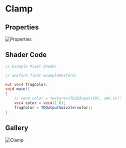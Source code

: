 # Clamp

## Properties
![Properties](https://user-images.githubusercontent.com/21966381/115397582-3747b980-a221-11eb-9626-84d9cedb49aa.JPG)

## Shader Code

```glsl
// Example Pixel Shader

// uniform float exampleUniform;

out vec4 fragColor;
void main()
{
	// vec4 color = texture(sTD2DInputs[0], vUV.st);
	vec4 color = vec4(1.0);
	fragColor = TDOutputSwizzle(color);
}
```

## Gallery

![Clamp](https://user-images.githubusercontent.com/21966381/115664711-26ac5600-a37d-11eb-8bdc-e0513d02f1d7.jpg)
